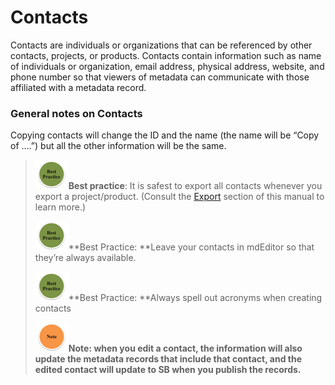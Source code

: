 # Contacts

Contacts are individuals or organizations that can be referenced by other contacts, projects, or products. Contacts contain information such as name of individuals or organization, email address, physical address, website, and phone number so that viewers of metadata can communicate with those affiliated with a metadata record.

### General notes on Contacts

Copying contacts will change the ID and the name \(the name will be “Copy of ….”\) but all the other information will be the same.

> ![](/assets/best_practice_small.png)**Best practice**: It is safest to export all contacts whenever you export a project/product. \(Consult the [Export](/export.md) section of this manual to learn more.\)
>
> ![](/assets/best_practice_small.png)**Best Practice: **Leave your contacts in mdEditor so that they’re always available.
>
> ![](/assets/best_practice_small.png)**Best Practice: **Always spell out acronyms when creating contacts
>
> ![](/assets/note_small.png)**Note: **when you edit a contact, the information will also update the metadata records that include that contact, and the edited contact will update to SB when you publish the records**.**

### 



